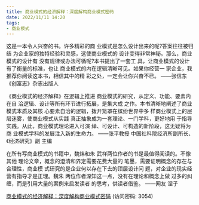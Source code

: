 ```yaml
---
title: 商业模式的经济解释：深度解构商业模式密码
date: 2022/11/11 14:20
tags:
- 商业模式
---
```

这是一本令人兴奋的书。许多精彩的商 业模式是怎么设计出来的呢?答案往往被归结 为企业家的独特经验和灵感，这使商业模式的 设计变得非常神秘。那么，商业模式的设计有 没有规律或办法可循呢?本书提出了一套工 具，让商业模式的设计有了衡量的标准，也让 商业模式的内在逻辑清晰可见。如果你经营一 家企业，我推荐你阅读这本书，相信其中的精 彩之处，一定会让你兴奋不已。
——张信东 《创富志》杂志出版人

《商业模式的经济解释》在逻辑上推进 商业模式的研究，从定义、功能、要素内在自 洽逻辑、设计等所有环节进行拓展，是集大成 之作。本书清晰地阐述了商业模式本质及其核 心要素自洽的逻辑，拨开笼罩在缤纷世界中多 样商业模式上的层层迷雾，使商业模式从实践 真正抽象成为一套理论、一门学科，更好地用 于指导实践。从此，商业模式理论进入可演 绎、可设计、可构造的新阶段，这无疑将为商 业模式学科的发展注入新的生命力。
——张平教授 中国社科院经济所副所长、《经济研究》副 主编

在所有写商业模式的书籍中，魏炜和朱 武祥两位作者的书是最值得阅读的。不像其他 理论文章，概念的澄清和界定需要花费大量的 笔墨，需要证明概念的存在与合理性，商业模 式研究的是企业何以存在下去的顶层设计问 题，对企业的现实经营有指导才是正理。魏朱 两位作者深知这一点，没有在理论和概念上做 过多的纠缠，而是引用大量的案例来启发读者 的思考，供读者借鉴。
——网友 涅子

[商业模式的经济解释：深度解构商业模式密码](https://url12.ctfile.com/f/3948612-722537527-84835f?p=3054)
(访问密码: 3054)

